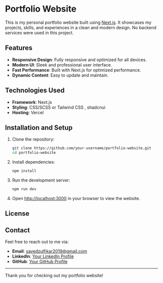 # Portfolio Website

This is my personal portfolio website built using [Next.js](https://nextjs.org/). It showcases my projects, skills, and experiences in a clean and modern design. No backend services were used in this project.

## Features

- **Responsive Design**: Fully responsive and optimized for all devices.
- **Modern UI**: Sleek and professional user interface.
- **Fast Performance**: Built with Next.js for optimized performance.
- **Dynamic Content**: Easy to update and maintain.

## Technologies Used

- **Framework**: Next.js
- **Styling**: CSS/SCSS or Tailwind CSS , shadcnui
- **Hosting**: Vercel

## Installation and Setup

1. Clone the repository:

   ```bash
   git clone https://github.com/your-username/portfolio-website.git
   cd portfolio-website
   ```

2. Install dependencies:

   ```bash
   npm install
   ```

3. Run the development server:

   ```bash
   npm run dev
   ```

4. Open [http://localhost:3000](http://localhost:3000) in your browser to view the website.

## License

## Contact

Feel free to reach out to me via:

- **Email**: sayedzulfikar2019@gmail.com
- **LinkedIn**: [Your LinkedIn Profile](https://linkedin.com/in/sayed-zulfikarmahmud)
- **GitHub**: [Your GitHub Profile](https://github.com/zulfikar2022)

---

Thank you for checking out my portfolio website!
